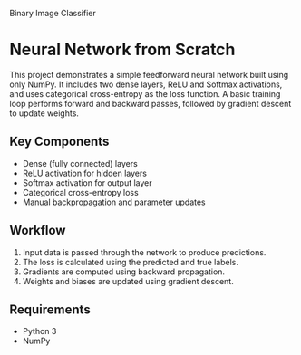 Binary Image Classifier

# Neural Network from Scratch

This project demonstrates a simple feedforward neural network built using only NumPy. It includes two dense layers, ReLU and Softmax activations, and uses categorical cross-entropy as the loss function. A basic training loop performs forward and backward passes, followed by gradient descent to update weights.

## Key Components

* Dense (fully connected) layers
* ReLU activation for hidden layers
* Softmax activation for output layer
* Categorical cross-entropy loss
* Manual backpropagation and parameter updates

## Workflow

1. Input data is passed through the network to produce predictions.
2. The loss is calculated using the predicted and true labels.
3. Gradients are computed using backward propagation.
4. Weights and biases are updated using gradient descent.

## Requirements

* Python 3
* NumPy

